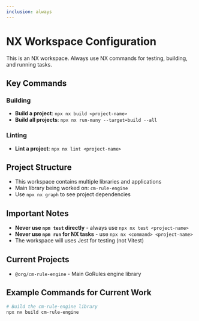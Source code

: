 ```yaml
---
inclusion: always
---
```


# NX Workspace Configuration

This is an NX workspace. Always use NX commands for testing, building, and running tasks.

## Key Commands

### Building

- **Build a project**: `npx nx build <project-name>`
- **Build all projects**: `npx nx run-many --target=build --all`

### Linting

- **Lint a project**: `npx nx lint <project-name>`

## Project Structure

- This workspace contains multiple libraries and applications
- Main library being worked on: `cm-rule-engine`
- Use `npx nx graph` to see project dependencies

## Important Notes

- **Never use `npm test` directly** - always use `npx nx test <project-name>`
- **Never use `npm run` for NX tasks** - use `npx nx <command> <project-name>`
- The workspace will uses Jest for testing (not Vitest)

## Current Projects

- `@org/cm-rule-engine` - Main GoRules engine library

## Example Commands for Current Work

```bash
# Build the cm-rule-engine library
npx nx build cm-rule-engine
```
